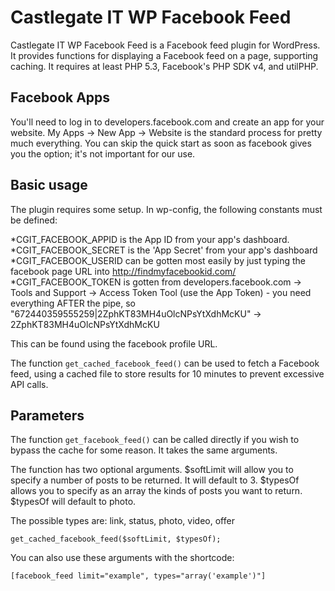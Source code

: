 # Castlegate IT WP Facebook Feed #

Castlegate IT WP Facebook Feed is a Facebook feed plugin for WordPress. It provides functions for displaying a Facebook feed on a page, supporting caching. It requires at least PHP 5.3, Facebook's PHP SDK v4, and utilPHP.

## Facebook Apps ##

You'll need to log in to developers.facebook.com and create an app for your website.
My Apps -> New App -> Website is the standard process for pretty much everything.
You can skip the quick start as soon as facebook gives you the option; it's not important for our use.

## Basic usage ##

The plugin requires some setup. In wp-config, the following constants must be defined:

*CGIT_FACEBOOK_APPID is the App ID from your app's dashboard.  
*CGIT_FACEBOOK_SECRET is the 'App Secret' from your app's dashboard  
*CGIT_FACEBOOK_USERID can be gotten most easily by just typing the facebook page URL into http://findmyfacebookid.com/  
*CGIT_FACEBOOK_TOKEN is gotten from developers.facebook.com -> Tools and Support -> Access Token Tool (use the App Token) - you need everything AFTER the pipe, so "672440359555259|2ZphKT83MH4uOlcNPsYtXdhMcKU" -> 2ZphKT83MH4uOlcNPsYtXdhMcKU

This can be found using the facebook profile URL.

The function `get_cached_facebook_feed()` can be used to fetch a Facebook feed, using a cached file to store results for 10 minutes to prevent excessive API calls.

## Parameters ##

The function `get_facebook_feed()` can be called directly if you wish to bypass the cache for some reason. It takes the same arguments.

The function has two optional arguments.
$softLimit will allow you to specify a number of posts to be returned. It will default to 3.
$typesOf allows you to specify as an array the kinds of posts you want to return. $typesOf will default to photo.

The possible types are:
    link, status, photo, video, offer

    get_cached_facebook_feed($softLimit, $typesOf);

You can also use these arguments with the shortcode:

    [facebook_feed limit="example", types="array('example')"]
